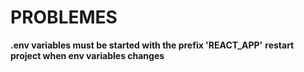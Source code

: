 # PROBLEMES
 **.env variables must be started with the prefix 'REACT_APP'**
 **restart project when env variables changes**